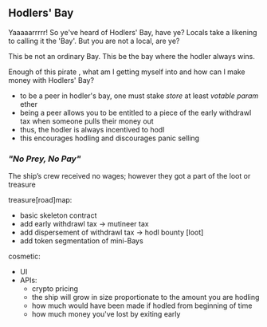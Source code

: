 ## Hodlers' Bay

Yaaaaarrrrr! So ye've heard of Hodlers' Bay, have ye? Locals take a likening to calling it the 'Bay'. But you are not a local, are ye?

This be not an ordinary Bay. This be the bay where the hodler always wins.

Enough of this pirate , what am I getting myself into and how can I make money with Hodlers' Bay?
- to be a peer in hodler's bay, one must stake _store_ at least _votable param_ ether
- being a peer allows you to be entitled to a piece of the early withdrawl tax when someone pulls their money out
- thus, the hodler is always incentived to hodl
- this encourages hodling and discourages panic selling


### *"No Prey, No Pay"*
The ship’s crew received no wages; however they got a part of the loot or treasure


treasure[road]map:
- basic skeleton contract
- add early withdrawl tax -> mutineer tax
- add dispersement of withdrawl tax -> hodl bounty [loot]
- add token segmentation of mini-Bays 


cosmetic:
- UI
- APIs:
	- crypto pricing
	- the ship will grow in size proportionate to the amount you are hodling
	- how much would have been made if hodled from beginning of time
	- how much money you've lost by exiting early
